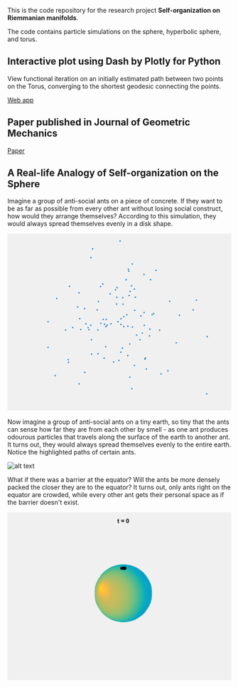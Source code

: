 This is the code repository for the research project __Self-organization on Riemmanian manifolds__.

The code contains particle simulations on the sphere, hyperbolic sphere, and torus.

## Interactive plot using Dash by Plotly for Python ##
View functional iteration on an initially estimated path between two points on the Torus, converging to the shortest geodesic connecting the points.

[Web app](https://func-it-app.herokuapp.com/)

## Paper published in Journal of Geometric Mechanics ##

[Paper](https://www.aimsciences.org/article/doi/10.3934/jgm.2019020)

## A Real-life Analogy of Self-organization on the Sphere ##

Imagine a group of anti-social ants on a piece of concrete. If they want to be as far as possible from every other ant without losing social construct, how would they arrange themselves? According to this simulation, they would always spread themselves evenly in a disk shape.

![alt text](https://github.com/bqianz/Swarm/blob/master/Sphere/math_manifolds_2d.gif "Particles in 2D")

Now imagine a group of anti-social ants on a tiny earth, so tiny that the ants can sense how far they are from each other by smell - as one ant produces odourous particles that travels along the surface of the earth to another ant. It turns out, they would always spread themselves evenly to the entire earth. Notice the highlighted paths of certain ants.

![alt text](https://github.com/bqianz/Swarm/blob/master/Sphere/math_manifolds_sphere.gif "Particles on the 
Sphere")

What if there was a barrier at the equator? Will the ants be more densely packed the closer they are to the equator? It turns out, only ants right on the equator are crowded, while every other ant gets their personal space as if the barrier doesn't exist.

![alt text](https://github.com/bqianz/Swarm/blob/master/Sphere/math_manifolds_barrier.gif "Particles on the Sphere with Barrier")


    
   
